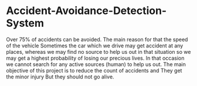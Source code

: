 # Accident-Avoidance-Detection-System
Over 75% of accidents can be avoided. The main reason for that the speed of the vehicle Sometimes the car which we drive may get accident at any places, whereas we may find no source to help us out in that situation so we may get a highest probability of losing our precious lives. In that occasion we cannot search for any active sources (human) to help us out. The main objective of this project is to reduce the count of accidents and They get the minor injury But they should not go alive.
